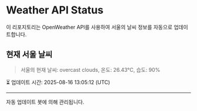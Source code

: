 
# Weather API Status

이 리포지토리는 OpenWeather API를 사용하여 서울의 날씨 정보를 자동으로 업데이트합니다.

## 현재 서울 날씨
> 서울의 현재 날씨: overcast clouds, 온도: 26.43°C, 습도: 90%

⏳ 업데이트 시간: 2025-08-16 13:05:12 (UTC)

---
자동 업데이트 봇에 의해 관리됩니다.
